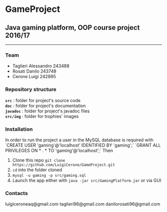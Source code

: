 # GameProject

<h2>Java gaming platform, OOP course project 2016/17</h2>
<hr>
<h3>Team</h3>
<ul>
<li>Taglieri Alessandro 243488 
<li>Rosati Danilo 243748
<li>Cerone Luigi 242895
</ul>

<h3>Repository structure</h3>

<b>`src`</b> : folder for project's source code <br>
<b>`doc`</b> : folder for project's documentation <br>
<b>`javadoc`</b> : folder for project's javadoc files <br>
<b>`src/img`</b> : folder for trophies' images <br>


<h3>Installation</h3>
In order to run the project a user in the MySQL database is required with 
`CREATE USER 'gaming'@'localhost' IDENTIFIED BY 'gaming';`
`GRANT ALL PRIVILEGES ON * . * TO 'gaming'@'localhost';`
Then
<ol>
<li>Clone this repo <code>git clone https://github.com/LuigiCerone/GameProject.git</code></li>
<li><code>cd</code> into the folder cloned</li>
<li><code>mysql -u gaming -p src/gaming.sql</code></li>
<li>Launch the app either with <code>java -jar src/GamingPlatform.jar</code> or via GUI</ol>

<h3>Contacts</h3>
luigiceroneaq@gmail.com
taglieri96@gmail.com
danilorosati96@gmail.com


